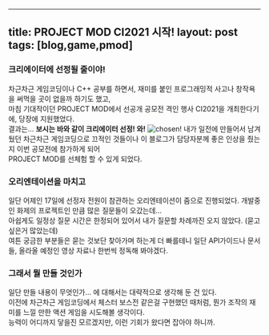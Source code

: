 ----
title: PROJECT MOD CI2021 시작!
layout: post
tags: [blog,game,pmod]
---
### 크리에이터에 선정될 줄이야!
차근차근 게임코딩이나 C++ 공부를 하면서, 재미를 붙인 프로그래밍적 사고나 창작욕을 써먹을 곳이 없을까 하기도 했고,  
마침 기대작이던 PROJECT MOD에서 선공개 공모전 격인 행사 CI2021을 개최한다기에, 당장에 지원했었다.  
결과는... **보시는 바와 같이 크리에이터 선정! 와!**
![chosen!](https://user-images.githubusercontent.com/43718966/142224115-39d98305-0d27-4054-9e72-1e915705536c.png)
내가 일전에 만들어서 남겨뒀던 차근차근 게임코딩으로 끄적인 것들이나 이 블로그가 담당자분께 좋은 인상을 줬는지 이번 공모전에 참가하게 되어  
PROJECT MOD를 선체험 할 수 있게 되었다.
### 오리엔테이션을 마치고
일단 어제인 17일에 선정자 전원이 참관하는 오리엔테이션이 줌으로 진행되었다. 개발중인 화제의 프로젝트인 만큼 많은 질문들이 오갔는데...  
아쉽게도 일정상 질문 시간은 한정되어 있어서 내가 질문할 차례까진 오지 않았다. (묻고 싶은거 많았는데)  
여튼 궁금한 부분들은 묻는 것보단 찾아가며 하는게 더 빠를테니 일단 API가이드나 문서들, 올라올 예정인 영상 자료나 한번씩 정독해 봐야겠다.  
### 그래서 뭘 만들 것인가
일단 만들 내용이 무엇인가... 에 대해서는 대략적으로 생각해 둔 건 있다.  
이전에 차근차근 게임코딩에서 체스터 보스전 같은걸 구현했던 때처럼, 뭔가 조작의 재미를 느낄 만한 액션 게임을 시도해볼 생각이다.  
능력이 어디까지 닿을진 모르겠지만, 이런 기회가 왔다면 잡아야 하니까.
